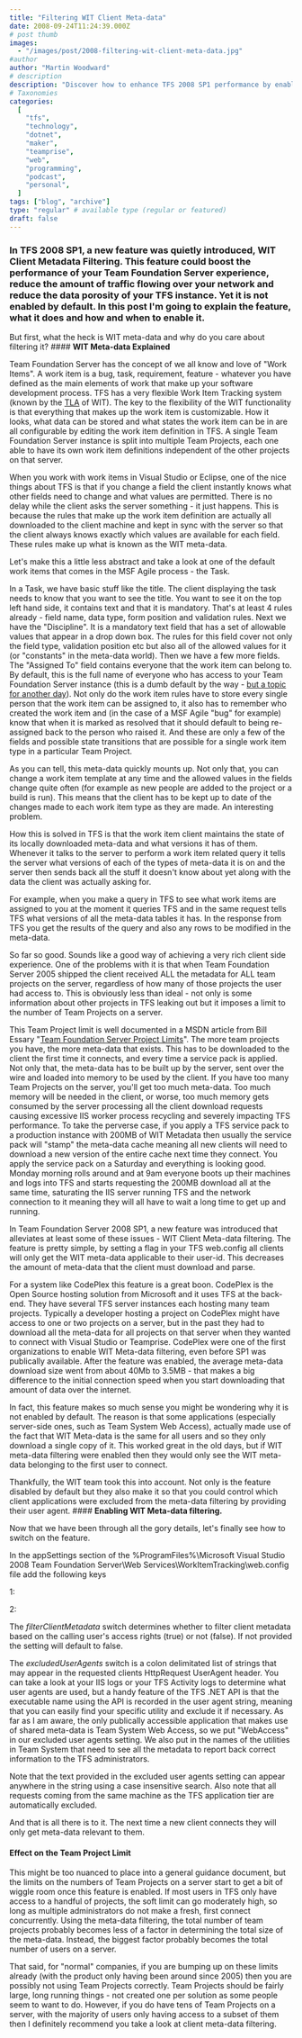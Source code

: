 ```yaml
---
title: "Filtering WIT Client Meta-data"
date: 2008-09-24T11:24:39.000Z
# post thumb
images:
  - "/images/post/2008-filtering-wit-client-meta-data.jpg"
#author
author: "Martin Woodward"
# description
description: "Discover how to enhance TFS 2008 SP1 performance by enabling WIT Client Meta-data Filtering to optimise network traffic and data management."
# Taxonomies
categories:
  [
    "tfs",
    "technology",
    "dotnet",
    "maker",
    "teamprise",
    "web",
    "programming",
    "podcast",
    "personal",
  ]
tags: ["blog", "archive"]
type: "regular" # available type (regular or featured)
draft: false
---
```


### In TFS 2008 SP1, a new feature was quietly introduced, WIT Client Metadata Filtering. This feature could boost the performance of your Team Foundation Server experience, reduce the amount of traffic flowing over your network and reduce the data porosity of your TFS instance. Yet it is not enabled by default. In this post I'm going to explain the feature, what it does and how and when to enable it.

But first, what the heck is WIT meta-data and why do you care about filtering it? #### **WIT Meta-data Explained**

Team Foundation Server has the concept of we all know and love of "Work Items". A work item is a bug, task, requirement, feature - whatever you have defined as the main elements of work that make up your software development process. TFS has a very flexible Work Item Tracking system (known by the [TLA](http://en.wikipedia.org/wiki/TLA) of WIT). The key to the flexibility of the WIT functionality is that everything that makes up the work item is customizable. How it looks, what data can be stored and what states the work item can be in are all configurable by editing the work item definition in TFS. A single Team Foundation Server instance is split into multiple Team Projects, each one able to have its own work item definitions independent of the other projects on that server.

When you work with work items in Visual Studio or Eclipse, one of the nice things about TFS is that if you change a field the client instantly knows what other fields need to change and what values are permitted. There is no delay while the client asks the server something - it just happens. This is because the rules that make up the work item definition are actually all downloaded to the client machine and kept in sync with the server so that the client always knows exactly which values are available for each field. These rules make up what is known as the WIT meta-data.

[](http://www.woodwardweb.com/WindowsLiveWriter/FilteringWITClientMetadata_981F/image_2.png)Let's make this a little less abstract and take a look at one of the default work items that comes in the MSF Agile process - the Task.

In a Task, we have basic stuff like the title. The client displaying the task needs to know that you want to see the title. You want to see it on the top left hand side, it contains text and that it is mandatory. That's at least 4 rules already - field name, data type, form position and validation rules. Next we have the "Discipline". It is a mandatory text field that has a set of allowable values that appear in a drop down box. The rules for this field cover not only the field type, validation position etc but also all of the allowed values for it (or "constants" in the meta-data world). Then we have a few more fields. The "Assigned To" field contains everyone that the work item can belong to. By default, this is the full name of everyone who has access to your Team Foundation Server instance (this is a dumb default by the way - [but a topic for another day](http://blogs.msdn.com/team_foundation/archive/2005/05/23/421178.aspx)). Not only do the work item rules have to store every single person that the work item can be assigned to, it also has to remember who created the work item and (in the case of a MSF Agile "bug" for example) know that when it is marked as resolved that it should default to being re-assigned back to the person who raised it. And these are only a few of the fields and possible state transitions that are possible for a single work item type in a particular Team Project.

As you can tell, this meta-data quickly mounts up. Not only that, you can change a work item template at any time and the allowed values in the fields change quite often (for example as new people are added to the project or a build is run). This means that the client has to be kept up to date of the changes made to each work item type as they are made. An interesting problem.

How this is solved in TFS is that the work item client maintains the state of its locally downloaded meta-data and what versions it has of them. Whenever it talks to the server to perform a work item related query it tells the server what versions of each of the types of meta-data it is on and the server then sends back all the stuff it doesn't know about yet along with the data the client was actually asking for.

For example, when you make a query in TFS to see what work items are assigned to you at the moment it queries TFS and in the same request tells TFS what versions of all the meta-data tables it has. In the response from TFS you get the results of the query and also any rows to be modified in the meta-data.

So far so good. Sounds like a good way of achieving a very rich client side experience. One of the problems with it is that when Team Foundation Server 2005 shipped the client received ALL the metadata for ALL team projects on the server, regardless of how many of those projects the user had access to. This is obviously less than ideal - not only is some information about other projects in TFS leaking out but it imposes a limit to the number of Team Projects on a server.

This Team Project limit is well documented in a MSDN article from Bill Essary "[Team Foundation Server Project Limits](<http://msdn.microsoft.com/en-us/library/aa974183(VS.80).aspx>)". The more team projects you have, the more meta-data that exists. This has to be downloaded to the client the first time it connects, and every time a service pack is applied. Not only that, the meta-data has to be built up by the server, sent over the wire and loaded into memory to be used by the client. If you have too many Team Projects on the server, you'll get too much meta-data. Too much memory will be needed in the client, or worse, too much memory gets consumed by the server processing all the client download requests causing excessive IIS worker process recycling and severely impacting TFS performance. To take the perverse case, if you apply a TFS service pack to a production instance with 200MB of WIT Metadata then usually the service pack will "stamp" the meta-data cache meaning all new clients will need to download a new version of the entire cache next time they connect. You apply the service pack on a Saturday and everything is looking good. Monday morning rolls around and at 9am everyone boots up their machines and logs into TFS and starts requesting the 200MB download all at the same time, saturating the IIS server running TFS and the network connection to it meaning they will all have to wait a long time to get up and running.

In Team Foundation Server 2008 SP1, a new feature was introduced that alleviates at least some of these issues - WIT Client Meta-data filtering. The feature is pretty simple, by setting a flag in your TFS web.config all clients will only get the WIT meta-data applicable to their user-id. This decreases the amount of meta-data that the client must download and parse.

For a system like CodePlex this feature is a great boon. CodePlex is the Open Source hosting solution from Microsoft and it uses TFS at the back-end. They have several TFS server instances each hosting many team projects. Typically a developer hosting a project on CodePlex might have access to one or two projects on a server, but in the past they had to download all the meta-data for all projects on that server when they wanted to connect with Visual Studio or Teamprise. CodePlex were one of the first organizations to enable WIT Meta-data filtering, even before SP1 was publically available. After the feature was enabled, the average meta-data download size went from about 40Mb to 3.5MB - that makes a big difference to the initial connection speed when you start downloading that amount of data over the internet.

In fact, this feature makes so much sense you might be wondering why it is not enabled by default. The reason is that some applications (especially server-side ones, such as Team System Web Access), actually made use of the fact that WIT Meta-data is the same for all users and so they only download a single copy of it. This worked great in the old days, but if WIT meta-data filtering were enabled then they would only see the WIT meta-data belonging to the first user to connect.

Thankfully, the WIT team took this into account. Not only is the feature disabled by default but they also make it so that you could control which client applications were excluded from the meta-data filtering by providing their user agent. #### **Enabling WIT Meta-data filtering.**

Now that we have been through all the gory details, let's finally see how to switch on the feature.

In the appSettings section of the %ProgramFiles%\Microsoft Visual Studio 2008 Team Foundation Server\Web Services\WorkItemTracking\web.config file add the following keys

1: <add key ="filterClientMetadata" value="true"/>

2: <add key ="excludedUserAgents" value="WebAccess:w3wp:witfields:witimport:witexport:witadmin"/>

The _filterClientMetadata_ switch determines whether to filter client metadata based on the calling user's access rights (true) or not (false). If not provided the setting will default to false.

The _excludedUserAgents_ switch is a colon delimitated list of strings that may appear in the requested clients HttpRequest UserAgent header. You can take a look at your IIS logs or your TFS Activity logs to determine what user agents are used, but a handy feature of the TFS .NET API is that the executable name using the API is recorded in the user agent string, meaning that you can easily find your specific utility and exclude it if necessary. As far as I am aware, the only publically accessible application that makes use of shared meta-data is Team System Web Access, so we put "WebAccess" in our excluded user agents setting. We also put in the names of the utilities in Team System that need to see all the metadata to report back correct information to the TFS administrators.

Note that the text provided in the excluded user agents setting can appear anywhere in the string using a case insensitive search. Also note that all requests coming from the same machine as the TFS application tier are automatically excluded.

And that is all there is to it. The next time a new client connects they will only get meta-data relevant to them.

#### **Effect on the Team Project Limit**

This might be too nuanced to place into a general guidance document, but the limits on the numbers of Team Projects on a server start to get a bit of wiggle room once this feature is enabled. If most users in TFS only have access to a handful of projects, the soft limit can go moderately high, so long as multiple administrators do not make a fresh, first connect concurrently. Using the meta-data filtering, the total number of team projects probably becomes less of a factor in determining the total size of the meta-data. Instead, the biggest factor probably becomes the total number of users on a server.

That said, for "normal" companies, if you are bumping up on these limits already (with the product only having been around since 2005) then you are possibly not using Team Projects correctly. Team Projects should be fairly large, long running things - not created one per solution as some people seem to want to do. However, if you do have tens of Team Projects on a server, with the majority of users only having access to a subset of them then I definitely recommend you take a look at client meta-data filtering.
